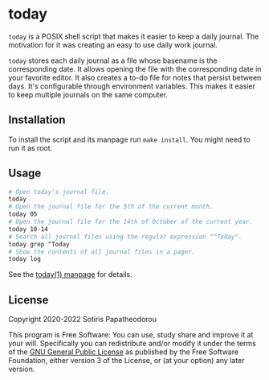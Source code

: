 # today

`today` is a POSIX shell script that makes it easier to keep a daily journal.
The motivation for it was creating an easy to use daily work journal.

`today` stores each daily journal as a file whose basename is the corresponding
date. It allows opening the file with the corresponding date in your favorite
editor. It also creates a to-do file for notes that persist between days. It's
configurable through environment variables. This makes it easier to keep
multiple journals on the same computer.


## Installation

To install the script and its manpage run `make install`. You might need to run
it as root.


## Usage

``` sh
# Open today's journal file.
today
# Open the journal file for the 5th of the current month.
today 05
# Open the journal file for the 14th of October of the current year.
today 10-14
# Search all journal files using the regular expression "^Today".
today grep ^Today
# Show the contents of all journal files in a pager.
today log
```
 
See the [today(1) manpage](https://git.sr.ht/~sotirisp/today/tree/master/item/doc/today.1.scd)
for details.


## License

Copyright 2020-2022 Sotiris Papatheodorou

This program is Free Software: You can use, study share and improve it at your
will. Specifically you can redistribute and/or modify it under the terms of the
[GNU General Public License](https://www.gnu.org/licenses/gpl.html) as
published by the Free Software Foundation, either version 3 of the License, or
(at your option) any later version.

<!-- SPDX-FileCopyrightText: 2020-2022 Sotiris Papatheodorou -->
<!-- SPDX-License-Identifier: GPL-3.0-or-later -->
